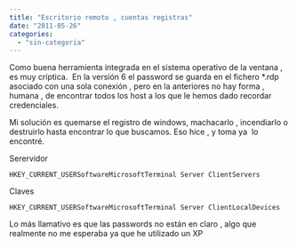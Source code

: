 ```yaml
---
title: "Escritorio remoto , cuentas registras"
date: "2011-05-26"
categories: 
  - "sin-categoria"
---
```


Como buena herramienta integrada en el sistema operativo de la ventana , es muy críptica.  En la versión 6 el password se guarda en el fichero \*.rdp asociado con una sola conexión , pero en la anteriores no hay forma , humana , de encontrar todos los host a los que le hemos dado recordar credenciales.

Mi solución es quemarse el registro de windows, machacarlo , incendiarlo o destruirlo hasta encontrar lo que buscamos. Eso hice , y toma ya  lo encontré.

Serervidor

`HKEY_CURRENT_USERSoftwareMicrosoftTerminal Server ClientServers`

Claves

`HKEY_CURRENT_USERSoftwareMicrosoftTerminal Server ClientLocalDevices`

Lo más llamativo es que las passwords no están en claro , algo que realmente no me esperaba ya que he utilizado un XP
